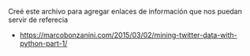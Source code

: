 Creé este archivo para agregar enlaces de información que nos puedan servir de referecia
* https://marcobonzanini.com/2015/03/02/mining-twitter-data-with-python-part-1/